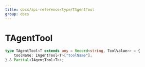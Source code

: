 ```yaml
---
title: docs/api-reference/type/TAgentTool
group: docs
---
```


# TAgentTool

```ts
type TAgentTool<T extends any = Record<string, ToolValue>> = {
    toolName: IAgentTool<T>["toolName"];
} & Partial<IAgentTool<T>>;
```


